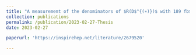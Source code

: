 ```yaml
---
title: "A measurement of the denominators of $R(D$^{(∗)})$ with 189 fb$^{−1}$  inverse femtobarns of Belle II data"
collection: publications
permalink: /publication/2023-02-27-Thesis
date: 2023-02-27

paperurl: 'https://inspirehep.net/literature/2679520'

---
```

